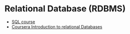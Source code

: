 
# Relational Database (RDBMS)

- [SQL course](https://www.freecodecamp.org/news/learn-sql-free-relational-database-courses-for-beginners/)
- [Coursera Introduction to relational Databases](https://www.coursera.org/learn/introduction-to-relational-databases#modules)
